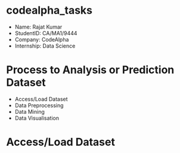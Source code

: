 # codealpha_tasks
<ul>
  <li>Name: Rajat Kumar</li>
  <li>StudentID: CA/MA1/9444</li>
  <li>Company: CodeAlpha</li>
  <li>Internship: Data Science</li>
</ul>

# Process to Analysis or Prediction Dataset
<ul>
  <li>Access/Load Dataset</li>
  <li>Data Preprocessing</li>
  <li>Data Mining</li>
  <li>Data Visualisation</li>
</ul>

# Access/Load Dataset
